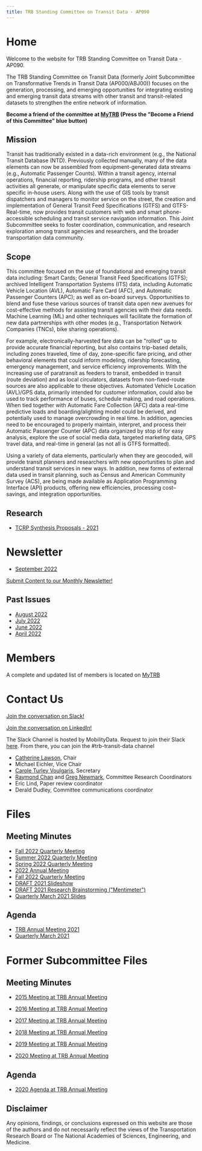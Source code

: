```yaml
---
title: TRB Standing Committee on Transit Data - AP090
---
```


# Home

Welcome to the website for TRB Standing Committee on Transit Data - AP090.

The TRB Standing Committee on Transit Data (formerly Joint Subcommittee on Transformative Trends in Transit Data (AP000/ABJ00)) focuses on the generation, processing, and emerging opportunities for integrating existing and emerging transit data streams with other transit and transit-related datasets to strengthen the entire network of information.

**Become a friend of the committee at [MyTRB](https://www.mytrb.org/OnlineDirectory/Committee/Details/6433) (Press the "Become a Friend of this Committee" blue button)**

## Mission

Transit has traditionally existed in a data-rich environment (e.g., the National Transit Database (NTD).  Previously collected manually, many of the data elements can now be assembled from equipment-generated data streams (e.g., Automatic Passenger Counts).  Within a transit agency, internal operations, financial reporting, ridership programs, and other transit activities all generate, or manipulate specific data elements to serve specific in-house users.  Along with the use of GIS tools by transit dispatchers and managers to monitor service on the street, the creation and implementation of General Transit Feed Specifications (GTFS) and GTFS-Real-time, now provides transit customers with web and smart phone-accessible scheduling and transit service navigation information.  This Joint Subcommittee seeks to foster coordination, communication, and research exploration among transit agencies and researchers, and the broader transportation data community. 

## Scope

This committee focused on the use of foundational and emerging transit data including: Smart Cards; General Transit Feed Specifications (GTFS); archived Intelligent Transportation Systems (ITS) data, including Automatic Vehicle Location (AVL), Automatic Fare Card (AFC), and Automatic Passenger Counters (APC); as well as on-board surveys. Opportunities to blend and fuse these various sources of transit data open new avenues for cost-effective methods for assisting transit agencies with their data needs. Machine Learning (ML) and other techniques will facilitate the formation of new data partnerships with other modes (e.g., Transportation Network Companies (TNCs), bike sharing operations).   

For example, electronically-harvested fare data can be "rolled" up to provide accurate financial reporting, but also contains trip-based details, including zones traveled, time of day, zone-specific fare pricing, and other behavioral elements that could inform modeling, ridership forecasting, emergency management, and service efficiency improvements.  With the increasing use of paratransit as feeders to transit, embedded in transit (route deviation) and as local circulators, datasets from non-fixed-route sources are also applicable to these objectives.  Automated Vehicle Location (AVL)/GPS data, primarily intended for customer information, could also be used to track performance of buses, schedule making, and road operations.  When tied together with Automatic Fare Collection (AFC) data a real-time predictive loads and boarding/alighting model could be derived, and potentially used to manage overcrowding in real time.  In addition, agencies need to be encouraged to properly maintain, interpret, and process their Automatic Passenger Counter (APC) data organized by stop id for easy analysis, explore the use of social media data, targeted marketing data, GPS travel data, and real-time in general (as not all is GTFS formatted). 

Using a variety of data elements, particularly when they are geocoded, will provide transit planners and researchers with new opportunities to plan and understand transit services in new ways.  In addition, new forms of external data used in transit planning, such as Census and American Community Survey (ACS), are being made available as Application Programming Interface (API) products, offering new efficiencies, processing cost–savings, and integration opportunities. 

## Research

* [TCRP Synthesis Proposals - 2021](research/tcrp_synthesis_2021.md)

# Newsletter
- [September 2022](https://drive.google.com/file/d/1g861JklyvAeibrMOzyYZ6VvDZPfIoWtx/view?usp=sharing)

[Submit Content to our Monthly Newsletter!](https://forms.gle/2X65dfW2unZfnBKg6)

## Past Issues
- [August 2022](https://drive.google.com/file/d/1k2CCaqNPNI8vjAqJxubv7JfFs93OGh6R/view?usp=sharing)
- [July 2022](https://drive.google.com/file/d/1wYSGsHhosgaGJNPNWaNO1tVuevZO-qwN/view?usp=sharing)
- [June 2022](https://drive.google.com/file/d/13W_6etvOhsiyvNf6iGV6Z84ZKdhhshZH/view?usp=sharing)
- [April 2022](https://drive.google.com/file/d/1Y_HP8m8RbJyRRVybalFOzMhhuU2J5xbJ/view?usp=sharing)

# Members
A complete and updated list of members is located on [MyTRB](https://www.mytrb.org/OnlineDirectory/Committee/Details/6433)

# Contact Us

[Join the conversation on Slack!](https://docs.google.com/forms/d/e/1FAIpQLSczZbZB9ql_Xl-1uBtmvYmA0fwfm1UX92SyWAdkuMEDfxac5w/viewform)

[Join the conversation on LinkedIn!](https://www.linkedin.com/groups/14061328/)

The Slack Channel is hosted by MobilityData. Request to join their Slack [here](https://docs.google.com/forms/d/e/1FAIpQLSczZbZB9ql_Xl-1uBtmvYmA0fwfm1UX92SyWAdkuMEDfxac5w/viewform). From there, you can join the #trb-transit-data channel 

* [Catherine Lawson](https://www.albany.edu/gp/lawson.php), Chair 
* Michael Eichler, Vice Chair
* [Carole Turley Voulgaris](https://www.gsd.harvard.edu/person/carole-voulgaris/), Secretary
* [Raymond Chan](https://www.raychan.me) and [Greg Newmark](https://apdesign.k-state.edu/about/faculty-staff/newmark/), Committee Research Coordinators
* Eric Lind, Paper review coordinator
* Derald Dudley, Committee communications coordinator

# Files

## Meeting Minutes

* [Fall 2022 Quarterly Meeting](https://docs.google.com/presentation/d/1dk85oDCJMwikCk4lRbSVnQyeuZne0VDTNWe4m786pwA/edit?usp=sharing)
* [Summer 2022 Quarterly Meeting](https://docs.google.com/presentation/d/1jrHK-Omh0i_nPNrjt4fudGcZAcJ3yWw4oXycJ4ioiok/edit?usp=sharing)
* [Spring 2022 Quarterly Meeting](https://docs.google.com/presentation/d/1yt1-8HvCLxYc9x13_IiXXJXAVICYn_9Xzurc0BRkr2Q/edit?usp=sharing)
* [2022 Annual Meeting](https://docs.google.com/presentation/d/1PaeT-6BNLZ0cuSABlqOu6JHFf-jdbY2B5TpDafPX6og/edit#slide=id.g10af89e44fb_0_38)
* [Fall 2022 Quarterly Meeting](minutes/2021_10_AP090_Meeting_Slides.pdf)
* [DRAFT 2021 Slideshow](minutes/2021_01_AP090_Meeting_Slides.pdf)
* [DRAFT 2021 Research Brainstorming ("Mentimeter")](minutes/2021_01_AP090_mentimeter_results.pdf)
* [Quarterly March 2021 Slides](minutes/2021_03_AP090_Slides.pdf)

## Agenda

* [TRB Annual Meeting 2021](minutes/2021_01_AP090_Agenda.pdf)
* [Quarterly March 2021](minutes/2021_03_AP090_Agenda.md)

# Former Subcommittee Files

## Meeting Minutes

* [2015 Meeting at TRB Annual Meeting](minutes/AP000(3)_files/2015_Meeting_Minutes.pdf)

* [2016 Meeting at TRB Annual Meeting](minutes/AP000(3)_files/2016_Meeting_Minutes.pdf)

* [2017 Meeting at TRB Annual Meeting](minutes/AP000(3)_files/2017_Meeting_Minutes.pdf)

* [2018 Meeting at TRB Annual Meeting](minutes/AP000(3)_files/2018_Meeting_Minutes.pdf)

* [2019 Meeting at TRB Annual Meeting](minutes/AP000(3)_files/2019_Meeting_Minutes.pdf)

* [2020 Meeting at TRB Annual Meeting](minutes/AP000(3)_files/2020_Meeting_Minutes.pdf)

## Agenda
* [2020 Agenda at TRB Annual Meeting](minutes/AP000(3)_files/2020_Agenda.pdf)

## Disclaimer
Any opinions, findings, or conclusions expressed on this website are those of the authors and do not necessarily reflect the views of the Transportation Research Board or The National Academies of Sciences, Engineering, and Medicine.
